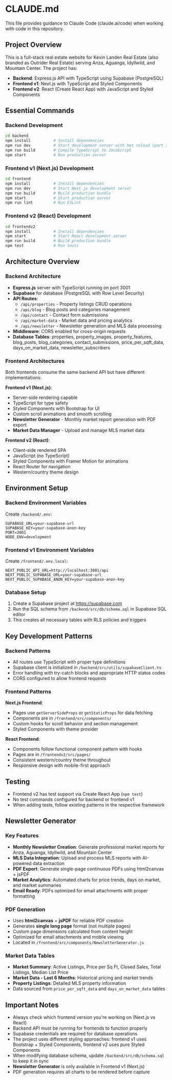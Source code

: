 # CLAUDE.md

This file provides guidance to Claude Code (claude.ai/code) when working with code in this repository.

## Project Overview

This is a full-stack real estate website for Kevin Landen Real Estate (also branded as Outrider Real Estate) serving Anza, Aguanga, Idyllwild, and Mountain Center. The project has:
- **Backend**: Express.js API with TypeScript using Supabase (PostgreSQL)
- **Frontend v1**: Next.js with TypeScript and Styled Components
- **Frontend v2**: React (Create React App) with JavaScript and Styled Components

## Essential Commands

### Backend Development
```bash
cd backend
npm install          # Install dependencies
npm run dev          # Start development server with hot reload (port 3001)
npm run build        # Compile TypeScript to JavaScript
npm start            # Run production server
```

### Frontend v1 (Next.js) Development
```bash
cd frontend
npm install          # Install dependencies
npm run dev          # Start Next.js development server
npm run build        # Build production bundle
npm start            # Start production server
npm run lint         # Run ESLint
```

### Frontend v2 (React) Development
```bash
cd frontendv2
npm install          # Install dependencies
npm start            # Start React development server
npm run build        # Build production bundle
npm test             # Run tests
```

## Architecture Overview

### Backend Architecture
- **Express.js** server with TypeScript running on port 3001
- **Supabase** for database (PostgreSQL with Row Level Security)
- **API Routes**:
  - `/api/properties` - Property listings CRUD operations
  - `/api/blog` - Blog posts and categories management
  - `/api/contact` - Contact form submissions
  - `/api/market-data` - Market data and pricing analytics
  - `/api/newsletter` - Newsletter generation and MLS data processing
- **Middleware**: CORS enabled for cross-origin requests
- **Database Tables**: properties, property_images, property_features, blog_posts, blog_categories, contact_submissions, price_per_sqft_data, days_on_market_data, newsletter_subscribers

### Frontend Architectures
Both frontends consume the same backend API but have different implementations:

**Frontend v1 (Next.js)**:
- Server-side rendering capable
- TypeScript for type safety
- Styled Components with Bootstrap for UI
- Custom scroll animations and smooth scrolling
- **Newsletter Generator** - Monthly market report generation with PDF export
- **Market Data Manager** - Upload and manage MLS market data

**Frontend v2 (React)**:
- Client-side rendered SPA
- JavaScript (no TypeScript)
- Styled Components with Framer Motion for animations
- React Router for navigation
- Western/country theme design

## Environment Setup

### Backend Environment Variables
Create `/backend/.env`:
```
SUPABASE_URL=your-supabase-url
SUPABASE_KEY=your-supabase-anon-key
PORT=3001
NODE_ENV=development
```

### Frontend v1 Environment Variables
Create `/frontend/.env.local`:
```
NEXT_PUBLIC_API_URL=http://localhost:3001/api
NEXT_PUBLIC_SUPABASE_URL=your-supabase-url
NEXT_PUBLIC_SUPABASE_ANON_KEY=your-supabase-anon-key
```

### Database Setup
1. Create a Supabase project at https://supabase.com
2. Run the SQL schema from `/backend/src/db/schema.sql` in Supabase SQL editor
3. This creates all necessary tables with RLS policies and triggers

## Key Development Patterns

### Backend Patterns
- All routes use TypeScript with proper type definitions
- Supabase client is initialized in `/backend/src/utils/supabaseClient.ts`
- Error handling with try-catch blocks and appropriate HTTP status codes
- CORS configured to allow frontend requests

### Frontend Patterns
**Next.js Frontend**:
- Pages use `getServerSideProps` or `getStaticProps` for data fetching
- Components are in `/frontend/src/components/`
- Custom hooks for scroll behavior and section management
- Styled Components with theme provider

**React Frontend**:
- Components follow functional component pattern with hooks
- Pages are in `/frontendv2/src/pages/`
- Consistent western/country theme throughout
- Responsive design with mobile-first approach

## Testing
- Frontend v2 has test support via Create React App (`npm test`)
- No test commands configured for backend or frontend v1
- When adding tests, follow existing patterns in the respective framework

## Newsletter Generator

### Key Features
- **Monthly Newsletter Creation**: Generate professional market reports for Anza, Aguanga, Idyllwild, and Mountain Center
- **MLS Data Integration**: Upload and process MLS reports with AI-powered data extraction
- **PDF Export**: Generate single-page continuous PDFs using html2canvas + jsPDF
- **Market Analytics**: Automated charts for price trends, days on market, and market summaries
- **Email Ready**: PDFs optimized for email attachments with proper formatting

### PDF Generation
- Uses **html2canvas** + **jsPDF** for reliable PDF creation
- Generates **single long page** format (not multiple pages)
- Custom page dimensions calculated from content height
- Optimized for email attachments and mobile viewing
- Located in `/frontend/src/components/NewsletterGenerator.js`

### Market Data Tables
- **Market Summary**: Active Listings, Price per Sq Ft, Closed Sales, Total Listings, Median List Price
- **Market Data - Last 6 Months**: Historical pricing and market trends
- **Property Listings**: Detailed MLS property information
- Data sourced from `price_per_sqft_data` and `days_on_market_data` tables

## Important Notes
- Always check which frontend version you're working on (Next.js vs React)
- Backend API must be running for frontends to function properly
- Supabase credentials are required for database operations
- The project uses different styling approaches: frontend v1 uses Bootstrap + Styled Components, frontend v2 uses pure Styled Components
- When modifying database schema, update `/backend/src/db/schema.sql` to keep it in sync
- **Newsletter Generator** is only available in Frontend v1 (Next.js)
- PDF generation requires all charts to be rendered before capture